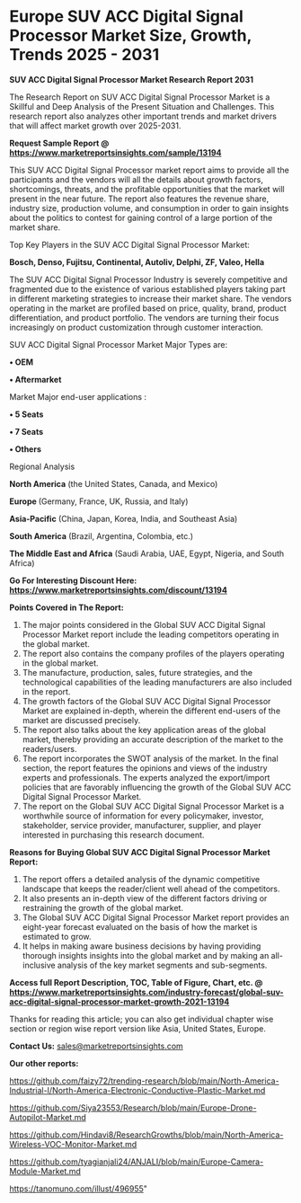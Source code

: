 # Europe SUV ACC Digital Signal Processor Market Size, Growth, Trends 2025 - 2031

<strong>SUV ACC Digital Signal Processor Market Research Report 2031</strong>

The Research Report on SUV ACC Digital Signal Processor Market is a Skillful and Deep Analysis of the Present Situation and Challenges. This research report also analyzes other important trends and market drivers that will affect market growth over 2025-2031.

<strong>Request Sample Report @ <a href=https://www.marketreportsinsights.com/sample/13194>https://www.marketreportsinsights.com/sample/13194</a></strong>

This SUV ACC Digital Signal Processor market report aims to provide all the participants and the vendors will all the details about growth factors, shortcomings, threats, and the profitable opportunities that the market will present in the near future. The report also features the revenue share, industry size, production volume, and consumption in order to gain insights about the politics to contest for gaining control of a large portion of the market share.

Top Key Players in the SUV ACC Digital Signal Processor Market:

<strong>Bosch, Denso, Fujitsu, Continental, Autoliv, Delphi, ZF, Valeo, Hella</strong>

The SUV ACC Digital Signal Processor Industry is severely competitive and fragmented due to the existence of various established players taking part in different marketing strategies to increase their market share. The vendors operating in the market are profiled based on price, quality, brand, product differentiation, and product portfolio. The vendors are turning their focus increasingly on product customization through customer interaction.

SUV ACC Digital Signal Processor Market Major Types are:

<strong>• OEM

• Aftermarket</strong>

Market Major end-user applications :

<strong>• 5 Seats

• 7 Seats

• Others</strong>

Regional Analysis

</u><strong><b>North America</b></strong> (the United States, Canada, and Mexico)

<strong><b>Europe </b></strong>(Germany, France, UK, Russia, and Italy)

<strong><b>Asia-Pacific</b></strong> (China, Japan, Korea, India, and Southeast Asia)

<strong><b>South America</b></strong> (Brazil, Argentina, Colombia, etc.)

<strong><b>The Middle East and Africa</b></strong> (Saudi Arabia, UAE, Egypt, Nigeria, and South Africa)

<strong>Go For Interesting Discount Here: <a href=https://www.marketreportsinsights.com/discount/13194>https://www.marketreportsinsights.com/discount/13194</a></strong>

<strong>Points Covered in The Report:</strong>
<ol>
  <li>The major points considered in the Global SUV ACC Digital Signal Processor Market report include the leading competitors operating in the global market.</li>
  <li>The report also contains the company profiles of the players operating in the global market.</li>
  <li>The manufacture, production, sales, future strategies, and the technological capabilities of the leading manufacturers are also included in the report.</li>
  <li>The growth factors of the Global SUV ACC Digital Signal Processor Market are explained in-depth, wherein the different end-users of the market are discussed precisely.</li>
  <li>The report also talks about the key application areas of the global market, thereby providing an accurate description of the market to the readers/users.</li>
  <li>The report incorporates the SWOT analysis of the market. In the final section, the report features the opinions and views of the industry experts and professionals. The experts analyzed the export/import policies that are favorably influencing the growth of the Global SUV ACC Digital Signal Processor Market.</li>
  <li>The report on the Global SUV ACC Digital Signal Processor Market is a worthwhile source of information for every policymaker, investor, stakeholder, service provider, manufacturer, supplier, and player interested in purchasing this research document.</li>
</ol>
<strong>Reasons for Buying Global SUV ACC Digital Signal Processor Market Report:</strong>

<ol>
  <li>The report offers a detailed analysis of the dynamic competitive landscape that keeps the reader/client well ahead of the competitors.</li>
  <li>It also presents an in-depth view of the different factors driving or restraining the growth of the global market.</li>
  <li>The Global SUV ACC Digital Signal Processor Market report provides an eight-year forecast evaluated on the basis of how the market is estimated to grow.</li>
  <li>It helps in making aware business decisions by having providing thorough insights insights into the global market and by making an all-inclusive analysis of the key market segments and sub-segments.</li>
</ol>
<strong>Access full Report Description, TOC, Table of Figure, Chart, etc. @ <a href=https://www.marketreportsinsights.com/industry-forecast/global-suv-acc-digital-signal-processor-market-growth-2021-13194>https://www.marketreportsinsights.com/industry-forecast/global-suv-acc-digital-signal-processor-market-growth-2021-13194</a></strong>


Thanks for reading this article; you can also get individual chapter wise section or region wise report version like Asia, United States, Europe.

<strong>Contact Us:</strong>
sales@marketreportsinsights.com

<strong>Our other reports:</strong>

<a href=https://github.com/faizy72/trending-research/blob/main/North-America-Industrial-I/North-America-Electronic-Conductive-Plastic-Market.md>https://github.com/faizy72/trending-research/blob/main/North-America-Industrial-I/North-America-Electronic-Conductive-Plastic-Market.md</a>

<a href=https://github.com/Siya23553/Research/blob/main/Europe-Drone-Autopilot-Market.md>https://github.com/Siya23553/Research/blob/main/Europe-Drone-Autopilot-Market.md</a>

<a href=https://github.com/Hindavi8/ResearchGrowths/blob/main/North-America-Wireless-VOC-Monitor-Market.md>https://github.com/Hindavi8/ResearchGrowths/blob/main/North-America-Wireless-VOC-Monitor-Market.md</a>

<a href=https://github.com/tyagianjali24/ANJALI/blob/main/Europe-Camera-Module-Market.md>https://github.com/tyagianjali24/ANJALI/blob/main/Europe-Camera-Module-Market.md</a>

<a href=https://tanomuno.com/illust/496955>https://tanomuno.com/illust/496955</a>"
